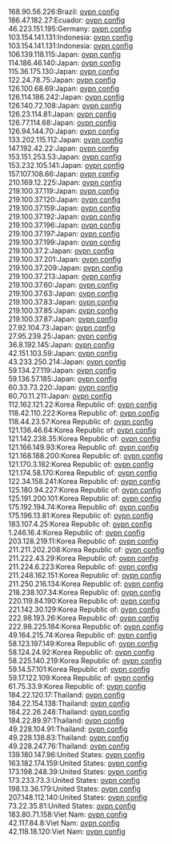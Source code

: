 168.90.56.226:Brazil: [ovpn config](vpn/168_90_56_226.ovpn)  
186.47.182.27:Ecuador: [ovpn config](vpn/186_47_182_27.ovpn)  
46.223.151.195:Germany: [ovpn config](vpn/46_223_151_195.ovpn)  
103.154.141.131:Indonesia: [ovpn config](vpn/103_154_141_131.ovpn)  
103.154.141.131:Indonesia: [ovpn config](vpn/103_154_141_131.ovpn)  
106.139.118.115:Japan: [ovpn config](vpn/106_139_118_115.ovpn)  
114.186.46.140:Japan: [ovpn config](vpn/114_186_46_140.ovpn)  
115.36.175.130:Japan: [ovpn config](vpn/115_36_175_130.ovpn)  
122.24.78.75:Japan: [ovpn config](vpn/122_24_78_75.ovpn)  
126.100.68.69:Japan: [ovpn config](vpn/126_100_68_69.ovpn)  
126.114.186.242:Japan: [ovpn config](vpn/126_114_186_242.ovpn)  
126.140.72.108:Japan: [ovpn config](vpn/126_140_72_108.ovpn)  
126.23.114.81:Japan: [ovpn config](vpn/126_23_114_81.ovpn)  
126.77.114.68:Japan: [ovpn config](vpn/126_77_114_68.ovpn)  
126.94.144.70:Japan: [ovpn config](vpn/126_94_144_70.ovpn)  
133.202.115.112:Japan: [ovpn config](vpn/133_202_115_112.ovpn)  
147.192.42.22:Japan: [ovpn config](vpn/147_192_42_22.ovpn)  
153.151.253.53:Japan: [ovpn config](vpn/153_151_253_53.ovpn)  
153.232.105.141:Japan: [ovpn config](vpn/153_232_105_141.ovpn)  
157.107.108.66:Japan: [ovpn config](vpn/157_107_108_66.ovpn)  
210.169.12.225:Japan: [ovpn config](vpn/210_169_12_225.ovpn)  
219.100.37.119:Japan: [ovpn config](vpn/219_100_37_119.ovpn)  
219.100.37.120:Japan: [ovpn config](vpn/219_100_37_120.ovpn)  
219.100.37.159:Japan: [ovpn config](vpn/219_100_37_159.ovpn)  
219.100.37.192:Japan: [ovpn config](vpn/219_100_37_192.ovpn)  
219.100.37.196:Japan: [ovpn config](vpn/219_100_37_196.ovpn)  
219.100.37.197:Japan: [ovpn config](vpn/219_100_37_197.ovpn)  
219.100.37.199:Japan: [ovpn config](vpn/219_100_37_199.ovpn)  
219.100.37.2:Japan: [ovpn config](vpn/219_100_37_2.ovpn)  
219.100.37.201:Japan: [ovpn config](vpn/219_100_37_201.ovpn)  
219.100.37.209:Japan: [ovpn config](vpn/219_100_37_209.ovpn)  
219.100.37.213:Japan: [ovpn config](vpn/219_100_37_213.ovpn)  
219.100.37.60:Japan: [ovpn config](vpn/219_100_37_60.ovpn)  
219.100.37.63:Japan: [ovpn config](vpn/219_100_37_63.ovpn)  
219.100.37.83:Japan: [ovpn config](vpn/219_100_37_83.ovpn)  
219.100.37.85:Japan: [ovpn config](vpn/219_100_37_85.ovpn)  
219.100.37.87:Japan: [ovpn config](vpn/219_100_37_87.ovpn)  
27.92.104.73:Japan: [ovpn config](vpn/27_92_104_73.ovpn)  
27.95.239.25:Japan: [ovpn config](vpn/27_95_239_25.ovpn)  
36.8.192.145:Japan: [ovpn config](vpn/36_8_192_145.ovpn)  
42.151.103.59:Japan: [ovpn config](vpn/42_151_103_59.ovpn)  
43.233.250.214:Japan: [ovpn config](vpn/43_233_250_214.ovpn)  
59.134.27.119:Japan: [ovpn config](vpn/59_134_27_119.ovpn)  
59.136.57.185:Japan: [ovpn config](vpn/59_136_57_185.ovpn)  
60.33.73.220:Japan: [ovpn config](vpn/60_33_73_220.ovpn)  
60.70.11.211:Japan: [ovpn config](vpn/60_70_11_211.ovpn)  
112.162.121.22:Korea Republic of: [ovpn config](vpn/112_162_121_22.ovpn)  
118.42.110.222:Korea Republic of: [ovpn config](vpn/118_42_110_222.ovpn)  
118.44.23.57:Korea Republic of: [ovpn config](vpn/118_44_23_57.ovpn)  
121.136.46.64:Korea Republic of: [ovpn config](vpn/121_136_46_64.ovpn)  
121.142.238.35:Korea Republic of: [ovpn config](vpn/121_142_238_35.ovpn)  
121.166.149.93:Korea Republic of: [ovpn config](vpn/121_166_149_93.ovpn)  
121.168.188.200:Korea Republic of: [ovpn config](vpn/121_168_188_200.ovpn)  
121.170.3.182:Korea Republic of: [ovpn config](vpn/121_170_3_182.ovpn)  
121.174.58.170:Korea Republic of: [ovpn config](vpn/121_174_58_170.ovpn)  
122.34.158.241:Korea Republic of: [ovpn config](vpn/122_34_158_241.ovpn)  
125.180.94.227:Korea Republic of: [ovpn config](vpn/125_180_94_227.ovpn)  
125.191.200.101:Korea Republic of: [ovpn config](vpn/125_191_200_101.ovpn)  
175.192.194.74:Korea Republic of: [ovpn config](vpn/175_192_194_74.ovpn)  
175.196.13.81:Korea Republic of: [ovpn config](vpn/175_196_13_81.ovpn)  
183.107.4.25:Korea Republic of: [ovpn config](vpn/183_107_4_25.ovpn)  
1.246.16.4:Korea Republic of: [ovpn config](vpn/1_246_16_4.ovpn)  
203.128.219.11:Korea Republic of: [ovpn config](vpn/203_128_219_11.ovpn)  
211.211.202.208:Korea Republic of: [ovpn config](vpn/211_211_202_208.ovpn)  
211.222.43.29:Korea Republic of: [ovpn config](vpn/211_222_43_29.ovpn)  
211.224.6.223:Korea Republic of: [ovpn config](vpn/211_224_6_223.ovpn)  
211.248.162.151:Korea Republic of: [ovpn config](vpn/211_248_162_151.ovpn)  
211.250.216.134:Korea Republic of: [ovpn config](vpn/211_250_216_134.ovpn)  
218.238.107.34:Korea Republic of: [ovpn config](vpn/218_238_107_34.ovpn)  
220.119.84.190:Korea Republic of: [ovpn config](vpn/220_119_84_190.ovpn)  
221.142.30.129:Korea Republic of: [ovpn config](vpn/221_142_30_129.ovpn)  
222.98.193.26:Korea Republic of: [ovpn config](vpn/222_98_193_26.ovpn)  
222.98.225.184:Korea Republic of: [ovpn config](vpn/222_98_225_184.ovpn)  
49.164.215.74:Korea Republic of: [ovpn config](vpn/49_164_215_74.ovpn)  
58.123.197.149:Korea Republic of: [ovpn config](vpn/58_123_197_149.ovpn)  
58.124.24.92:Korea Republic of: [ovpn config](vpn/58_124_24_92.ovpn)  
58.225.140.219:Korea Republic of: [ovpn config](vpn/58_225_140_219.ovpn)  
59.14.57.101:Korea Republic of: [ovpn config](vpn/59_14_57_101.ovpn)  
59.17.122.109:Korea Republic of: [ovpn config](vpn/59_17_122_109.ovpn)  
61.75.33.9:Korea Republic of: [ovpn config](vpn/61_75_33_9.ovpn)  
184.22.120.17:Thailand: [ovpn config](vpn/184_22_120_17.ovpn)  
184.22.154.138:Thailand: [ovpn config](vpn/184_22_154_138.ovpn)  
184.22.26.248:Thailand: [ovpn config](vpn/184_22_26_248.ovpn)  
184.22.89.97:Thailand: [ovpn config](vpn/184_22_89_97.ovpn)  
49.228.104.91:Thailand: [ovpn config](vpn/49_228_104_91.ovpn)  
49.228.138.83:Thailand: [ovpn config](vpn/49_228_138_83.ovpn)  
49.228.247.76:Thailand: [ovpn config](vpn/49_228_247_76.ovpn)  
139.180.147.96:United States: [ovpn config](vpn/139_180_147_96.ovpn)  
163.182.174.159:United States: [ovpn config](vpn/163_182_174_159.ovpn)  
173.198.248.39:United States: [ovpn config](vpn/173_198_248_39.ovpn)  
173.233.73.3:United States: [ovpn config](vpn/173_233_73_3.ovpn)  
198.13.36.179:United States: [ovpn config](vpn/198_13_36_179.ovpn)  
207.148.112.140:United States: [ovpn config](vpn/207_148_112_140.ovpn)  
73.22.35.81:United States: [ovpn config](vpn/73_22_35_81.ovpn)  
183.80.71.158:Viet Nam: [ovpn config](vpn/183_80_71_158.ovpn)  
42.117.84.8:Viet Nam: [ovpn config](vpn/42_117_84_8.ovpn)  
42.118.18.120:Viet Nam: [ovpn config](vpn/42_118_18_120.ovpn)  
